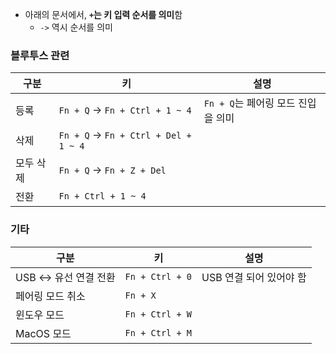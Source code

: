 * 아래의 문서에서, **`+`는 키 입력 순서를 의미**함 
	* `->` 역시 순서를 의미

### 블루투스 관련
| 구분      | 키                                    | 설명 |
| --------- | ------------------------------------- | ---- |
| 등록      | `Fn + Q` -> `Fn + Ctrl + 1 ~ 4`       | `Fn + Q`는 페어링 모드 진입을 의미     |
| 삭제      | `Fn + Q` -> `Fn + Ctrl + Del + 1 ~ 4` |      |
| 모두 삭제 | `Fn + Q` -> `Fn + Z + Del`            |      |
| 전환      | `Fn + Ctrl + 1 ~ 4`                   |      |

### 기타
| 구분                   | 키              | 설명                    |
| ---------------------- | --------------- | ----------------------- |
| USB <-> 유선 연결 전환 | `Fn + Ctrl + 0` | USB 연결 되어 있어야 함 |
| 페어링 모드 취소       | `Fn + X`        |                         |
| 윈도우 모드            | `Fn + Ctrl + W` |                         |
| MacOS 모드             | `Fn + Ctrl + M`                |                         |
